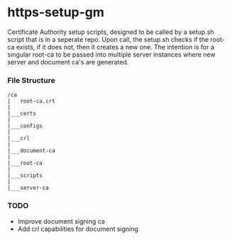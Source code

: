 # https-setup-gm
Certificate Authority setup scripts, designed to be called by a setup.sh script that is in a seperate repo. Upon call, the setup.sh checks if the root-ca exists, if it does not, then it creates a new one. The intention is for a singular root-ca to be passed into multiple server instances where new server and document ca's are generated.



### File Structure

```
/ca
|   root-ca.crt
|
|___certs
|
|___configs
|
|___crl
|
|___document-ca
|   
|___root-ca
|
|___scripts
|
|___server-ca
```

### TODO
- Improve document signing ca
- Add crl capabilities for document signing